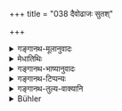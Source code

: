 +++
title = "038 दैवोढाजः सुतश्"

+++

<details><summary>गङ्गानथ-मूलानुवादः</summary>

The son born of the wife married by the Daiva form (absolves from sin) seven ancestors and seven des cendants; the son born of the wife married by the Ārṣa form three of each; and the son born of the wife married by the Prājāpatya form six of each.—(38)
</details>

<details><summary>मेधातिथिः</summary>

दैवेन विधिनोढा **दैवोढा** । तस्यां जातो **दैवोढाजः** । **सुतः** पुत्रः । **कः** प्रजापतिः । स देवता यस्य विवाहस्य स **कायः** । संस्कारकर्मणि ग्रहणलक्षणे ऽसत्य् एव देवतासंबन्धे प्रजापतेर् देवतात्वम् अध्यारोप्यते भक्त्या । यद् अपि तत्र प्राजापत्यो यागो ऽस्ति स तु विवाहसाधारणः न कायव्यपदेशे कारणम् । आसुरादिषु च न काचिद् गतिः स्यात् । न ह्य् आसुरेभ्यो विवाहेभ्यो यागो ऽस्ति । **कायोढज** इति ह्रस्वत्वं "ङ्यापोः संज्ञाछन्दसोर् बहुलम्" इति (पाण् ६.३.६३) ।

- <u>ननु</u> च यद् यन् न्यूनफलं तत् तत् पश्चान् निर्दिष्टम् । तत्रार्षस्य प्राजापत्यात् पश्चाद् अभिधानं युक्तम् । 

- <u>अस्त्य्</u> अत्र कारणं येनाधिकफलस्य प्राजापत्यस्य पश्चान् निर्देशः । "पञ्चानां तु त्रयो धर्म्याः" (म्ध् ३.२५) इत्य् अत्र प्राजापत्यस्य ग्रहणम् इष्यते, इतरथार्षस्य स्यात् ॥ ३.३८ ॥
</details>

<details><summary>गङ्गानथ-भाष्यानुवादः</summary>

The girl wedded by the *Daiva* form of marriage is called ‘*the wife married by the Daiva* *form*:’ and the son born of her.

\[In the term ‘*Kāya*’\] ‘*ka*’ stands for Prajāpati; and that marriage of which he is the presiding deity is ‘*Kāya*.’ In reality, marriage is a sacramental rite consisting in the ‘taking’ (of the girl’s hand), and there is no connection with any deity; still Prajāpati is called its ‘deity’ only figuratively. Though it is true that there are offerings made to Prajāpati during the marriage-rites, yet, since such offerings are common to all the preceding forms of marriage also, -they cannot form the ground for the name ‘*Prājāpatya*’ being given to any particular form. Further, such an explanation (of the name being based upon the presiding deity) would not be available at all in the case of the names ‘*Āsura*’ and the rest: as at no marriage-rite are any offerings made to the *Āsura* and others.

The short vowel in ‘*ḍha*,’ in the term ‘*Kāyoḍhaja*,’ is in accordance with Pāṇini 6. 3.63 (where much latitude is allowed in the case of the final vowels of feminine endings).

“In the Text it is found that the marriage-form with inferior results has been mentioned after that with superior results; so that the ‘*Ārṣa*’ should have been mentioned after the ‘*Prājāpatya*’ (in verse 25).”

There is a special reason why the ‘*Prājāpatya* though with superior results, has been mentioned last. In verse 25 above, it has been declared that ‘of the five three are lawful, etc., etc.,’ when the ‘*Prājāpatya*’ is meant to be included (among those permitted for the
*Kṣatriya*); while if the ‘*Ārṣa*’ were mentioned after the
‘*Prājāpatya*’ (on the ground of the inferior results of the former), then it would be the ‘*Ārṣa*’ that would become included (among those sanctioned for the ‘*Kṣatriya*’).—(38)
</details>

<details><summary>गङ्गानथ-टिप्पन्यः</summary>

This verse is quoted in *Parāśaramādhava* (Ācāra, p. 487);—the first half is quoted in *Vīramitrodaya* (Saṃskāra, p. 863), where the term ‘*daivoḍhāja*’ is explained as ‘one born of a wife married in the Daiva form’; and it is added that the phrase ‘*ātmānañca*’ of the preceding verse has to be construed here also;—in *Hemādri* (Dāna, p. 683);—and in
*Smṛticandrikā* (Saṃskāra, p. 228), which explains ‘*Kāya*’ as the
Prājāpatya.’
</details>

<details><summary>गङ्गानथ-तुल्य-वाक्यानि</summary>

*Gautama* (4.29-32).—‘Three generations are purified by the *Ārṣa*, ten
by the *Daiva*, and ten by the Prājāpatya.’

*Viṣṇu* (24.30-32).—‘The son of the wife married in the *Daiva* form
purifies fourteen generations; that of one married in the Ārṣa form, seven; that of one married in the Prājāpatya form, four.’

*Yājñavalkya* (1.59-60).—‘The son born of the first (*i.e*., Daiva) form
of marriage purifies fourteen generations, and that born of the second, Ārṣa form, six; that born of the Prājāpatya purifies six generations, along with oneself.’

*Āśvalāyana-Gṛhyasūtra* (16.1).—‘The Daiva purifies ten past and ten
future generations on both sides; the Prājāpatya purifies eight past and eight future generations on both sides; the Ārṣa purifies seven past and seven future generations on both sides.’

*Shannaka* (Vīramitrodaya-Saṃskāra, pp. 863 and 864).—‘The son born of a
girl married by the Daiva form purifies ten past and ten future generations on the father’s and on the mother’s side. The son born of the girl married by the Ārṣa form purifies seven past and seven future generations on the father’s and on the mother’s side. The son born of the girl married by the Prājāpatya form purifies eight past and eight future generations on both sides.’

*Śaṅkha-Likhita* (Vīramitrodaya-Saṃskāra, p. 865).—‘The Prājāpatya-born
purifies seven generations below and seven above, and also oneself; the Ārṣa-born, five; and the Daiva-born, three.’
</details>

<details><summary>Bühler</summary>

038	The son born of a wife, wedded according to the Daiva rite, likewise (saves) seven ancestors and seven descendants, the son of a wife married by the Arsha rite three (in the ascending and descending lines), and the son of a wife married by the rite of Ka (Pragapati) six (in either line).
</details>
